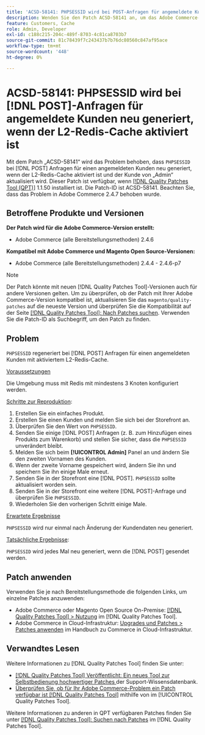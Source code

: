 ```yaml
---
title: 'ACSD-58141: PHPSESSID wird bei POST-Anfragen für angemeldete Kunden mit aktiviertem L2-Redis-Cache neu generiert'
description: Wenden Sie den Patch ACSD-58141 an, um das Adobe Commerce-Problem zu beheben, bei dem „PHPSESSID“ bei Anfragen zur POST im Storefront-Bereich für einen angemeldeten Kunden mit aktiviertem L2-Redis-Cache neu generiert und der Kunde von „Admin“ aktualisiert wird.
feature: Customers, Cache
role: Admin, Developer
exl-id: c188c215-204c-489f-8703-4c81ca8703b7
source-git-commit: 81c78439f7c243437b7b76dc80560c847af95ace
workflow-type: tm+mt
source-wordcount: '448'
ht-degree: 0%

---
```


# ACSD-58141: PHPSESSID wird bei [!DNL POST]-Anfragen für angemeldete Kunden neu generiert, wenn der L2-Redis-Cache aktiviert ist

Mit dem Patch „ACSD-58141“ wird das Problem behoben, dass `PHPSESSID` bei [!DNL POST] Anfragen für einen angemeldeten Kunden neu generiert, wenn der L2-Redis-Cache aktiviert ist und der Kunde von „Admin“ aktualisiert wird. Dieser Patch ist verfügbar, wenn [[!DNL Quality Patches Tool (QPT)]](https://experienceleague.adobe.com/de/docs/commerce-knowledge-base/kb/announcements/commerce-announcements/magento-quality-patches-released-new-tool-to-self-serve-quality-patches) 1.1.50 installiert ist. Die Patch-ID ist ACSD-58141. Beachten Sie, dass das Problem in Adobe Commerce 2.4.7 behoben wurde.

## Betroffene Produkte und Versionen

**Der Patch wird für die Adobe Commerce-Version erstellt:**

* Adobe Commerce (alle Bereitstellungsmethoden) 2.4.6

**Kompatibel mit Adobe Commerce und Magento Open Source-Versionen:**

* Adobe Commerce (alle Bereitstellungsmethoden) 2.4.4 - 2.4.6-p7

>[!NOTE]
>
>Der Patch könnte mit neuen [!DNL Quality Patches Tool]-Versionen auch für andere Versionen gelten. Um zu überprüfen, ob der Patch mit Ihrer Adobe Commerce-Version kompatibel ist, aktualisieren Sie das `magento/quality-patches` auf die neueste Version und überprüfen Sie die Kompatibilität auf der Seite [[!DNL Quality Patches Tool]: Nach Patches suchen](https://experienceleague.adobe.com/tools/commerce-quality-patches/index.html?lang=de). Verwenden Sie die Patch-ID als Suchbegriff, um den Patch zu finden.

## Problem

`PHPSESSID` regeneriert bei [!DNL POST] Anfragen für einen angemeldeten Kunden mit aktiviertem L2-Redis-Cache.

<u>Voraussetzungen</u>

Die Umgebung muss mit Redis mit mindestens 3 Knoten konfiguriert werden.

<u>Schritte zur Reproduktion</u>:

1. Erstellen Sie ein einfaches Produkt.
1. Erstellen Sie einen Kunden und melden Sie sich bei der Storefront an.
1. Überprüfen Sie den Wert von `PHPSESSID`.
1. Senden Sie einige [!DNL POST] Anfragen (z. B. zum Hinzufügen eines Produkts zum Warenkorb) und stellen Sie sicher, dass die `PHPSESSID` unverändert bleibt.
1. Melden Sie sich beim **[!UICONTROL Admin]** Panel an und ändern Sie den zweiten Vornamen des Kunden.
1. Wenn der zweite Vorname gespeichert wird, ändern Sie ihn und speichern Sie ihn einige Male erneut.
1. Senden Sie in der Storefront eine [!DNL POST]. `PHPSESSID` sollte aktualisiert worden sein.
1. Senden Sie in der Storefront eine weitere [!DNL POST]-Anfrage und überprüfen Sie `PHPSESSID`.
1. Wiederholen Sie den vorherigen Schritt einige Male.

<u>Erwartete Ergebnisse</u>

`PHPSESSID` wird nur einmal nach Änderung der Kundendaten neu generiert.

<u>Tatsächliche Ergebnisse</u>:

`PHPSESSID` wird jedes Mal neu generiert, wenn die [!DNL POST] gesendet werden.

## Patch anwenden

Verwenden Sie je nach Bereitstellungsmethode die folgenden Links, um einzelne Patches anzuwenden:

* Adobe Commerce oder Magento Open Source On-Premise: [[!DNL Quality Patches Tool] > Nutzung](/help/tools/quality-patches-tool/usage.md) im [!DNL Quality Patches Tool].
* Adobe Commerce in Cloud-Infrastruktur: [Upgrades und Patches > Patches anwenden](https://experienceleague.adobe.com/docs/commerce-cloud-service/user-guide/develop/upgrade/apply-patches.html?lang=de) im Handbuch zu Commerce in Cloud-Infrastruktur.

## Verwandtes Lesen

Weitere Informationen zu [!DNL Quality Patches Tool] finden Sie unter:

* [[!DNL Quality Patches Tool] Veröffentlicht: Ein neues Tool zur Selbstbedienung hochwertiger Patches ](https://experienceleague.adobe.com/de/docs/commerce-knowledge-base/kb/announcements/commerce-announcements/magento-quality-patches-released-new-tool-to-self-serve-quality-patches) der Support-Wissensdatenbank.
* [Überprüfen Sie, ob für Ihr Adobe Commerce-Problem ein Patch verfügbar ist [!DNL Quality Patches Tool]](/help/tools/quality-patches-tool/patches-available-in-qpt/check-patch-for-magento-issue-with-magento-quality-patches.md) mithilfe von im [!UICONTROL Quality Patches Tool].


Weitere Informationen zu anderen in QPT verfügbaren Patches finden Sie unter [[!DNL Quality Patches Tool]: Suchen nach Patches](https://experienceleague.adobe.com/tools/commerce-quality-patches/index.html?lang=de) im [!DNL Quality Patches Tool].
